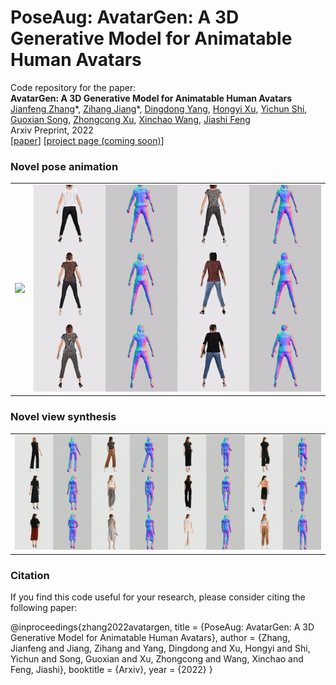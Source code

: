 # PoseAug: AvatarGen: A 3D Generative    Model  for  Animatable Human Avatars
Code repository for the paper:  
**AvatarGen: A 3D Generative    Model  for  Animatable Human Avatars**  
[Jianfeng Zhang](https://jeff95.me)\*, [Zihang Jiang](https://zihangjiang.github.io/)\*, [Dingdong Yang](https://sites.google.com/site/jshfeng/), [Hongyi Xu](https://sites.google.com/site/jshfeng/), [Yichun Shi](https://sites.google.com/site/jshfeng/), <br> [Guoxian Song](https://sites.google.com/site/jshfeng/),  [Zhongcong Xu](https://sites.google.com/site/jshfeng/), [Xinchao Wang](https://sites.google.com/site/jshfeng/), [Jiashi Feng](https://sites.google.com/site/jshfeng/)  
Arxiv Preprint, 2022 <br>
[[paper](https://arxiv.org/pdf/2208.00561.pdf)] [[project page (coming soon)](https://jeff95.me/)]


### Novel pose animation
<table style="border:0px">
   <tr>
       <td><img src="assets/teaser_1.gif" frame=void rules=none></td>
       <td><img src="assets/teaser_2.gif" frame=void rules=none></td>
   </tr>
</table>

### Novel view synthesis
<table style="border:0px">
   <tr>
       <td><img src="assets/teaser_3.gif" frame=void rules=none></td>
   </tr>
</table>

### Citation
If you  find this code useful for your research, please consider citing the following paper:

@inproceedings{zhang2022avatargen,
    title       = {PoseAug: AvatarGen: A 3D Generative    Model  for  Animatable Human Avatars},
    author      = {Zhang, Jianfeng and Jiang, Zihang and Yang, Dingdong and Xu, Hongyi and Shi, Yichun and Song, Guoxian and Xu, Zhongcong and Wang, Xinchao and Feng, Jiashi},
    booktitle   = {Arxiv},
    year        = {2022}
}
